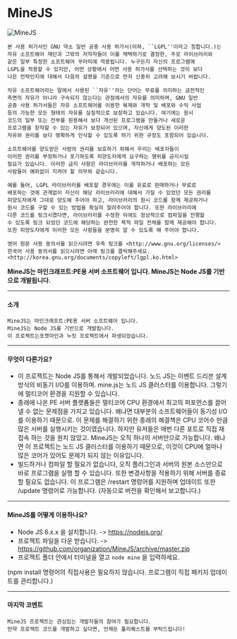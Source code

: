 # MineJS

![MineJS](http://i.imgur.com/cSZqZpj.png)

    본 사용 허가서인 GNU 약소 일반 공중 사용 허가서(이하, ``LGPL''이라고 칭합니다.)는
    자유 소프트웨어 재단과 그밖의 저작자들이 이를 채택하기로 결정한, 주로 라이브러리와
    같은 일부 특정한 소프트웨어 꾸러미에 적용됩니다. 누구든지 자신의 프로그램에
    LGPL을 적용할 수 있지만, 어떤 상황에서 어떤 사용 허가서를 선택하는 것이 보다
    나은 전략인지에 대해서 다음의 설명을 기준으로 먼저 신중히 고려해 보시기 바랍니다.
    
    자유 소프트웨어라는 말에서 사용된 ``자유''라는 단어는 무료를 의미하는 금전적인
    측면의 자유가 아니라 구속되지 않는다는 관점에서의 자유를 의미하며, GNU 일반
    공중 사용 허가서들은 자유 소프트웨어를 이용한 복제와 개작 및 배포와 수익 사업
    등의 가능한 모든 형태의 자유를 실질적으로 보장하고 있습니다. 여기에는 원시
    코드의 일부 또는 전부를 원용해서 보다 개선된 프로그램을 만들거나 새로운
    프로그램을 창작할 수 있는 자유가 보장되어 있으며, 자신에게 양도된 이러한
    자유와 권리를 보다 명확하게 인식할 수 있도록 하기 위한 규정도 포함되어 있습니다.

    소프트웨어를 양도받은 사람의 권리를 보호하기 위해서 우리는 배포자들이
    이러한 권리를 부정하거나 포기하도록 피양도자에게 요구하는 행위를 금지시킬
    필요가 있습니다. 이러한 금지 사항은 라이브러리를 개작하거나 배포하는 모든
    사람들이 예외없이 지켜야 할 의무와 같습니다.
    
    예를 들어, LGPL 라이브러리를 배포할 경우에는 이를 유료로 판매하거나 무료로
    배포하는 것에 관계없이 자신이 해당 라이브러리에 대해서 가질 수 있었던 모든 권리를
    피양도자에게 그대로 양도해 주어야 하고, 라이브러리의 원시 코드를 함께 제공하거나
    원시 코드를 구할 수 있는 방법을 확실히 알려주어야 합니다. 또한 라이브러리에
    다른 코드를 링크시켰다면, 라이브러리를 수정한 뒤에도 정상적으로 컴파일을 진행할
    수 있도록 링크 되었던 코드에 해당하는 완전한 목적 파일 전체를 함께 제공해야 합니다.
    또한 피양도자에게 이러한 모든 사항들을 분명히 알 수 있도록 해 주어야 합니다.

    영어 원문 사용 동의서를 읽으시려면 우측 링크를 <http://www.gnu.org/licenses/>
    한국어 사용 동의서를 읽으시려면 아래 링크를 클릭해주세요.
    <http://korea.gnu.org/documents/copyleft/lgpl.ko.html>

__MineJS는 마인크래프트:PE용 서버 소프트웨어 입니다. MineJS는 Node JS를 기반으로 개발됩니다.__

-------------
#### 소개
    MineJS는 마인크래프트:PE용 서버 소프트웨어 입니다.
    MineJS는 Node JS를 기반으로 개발됩니다.
    이 프로젝트는포켓마인과 누킷 프로젝트에서 파생되었습니다.
-------------
#### 무엇이 다른가요?
- 이 프로젝트는 Node JS를 통해서 개발되었습니다. 노드 JS는 이벤트 드리븐 설계 방식의 비동기 I/O를 이용하며. mine.js는 노드 JS 클러스터를 이용합니다. 그렇기에 멀티코어 환경을 지원할 수 있습니다.
- 종래에 나온 PE 서버 플랫폼들은 멀티코어 CPU 환경에서 최고의 퍼포먼스를 끌어낼 수 없는 문제점을 가지고 있습니다. 왜냐면 대부분의 소프트웨어들이 동기성 I/O를 이용하기 때문으로. 이 문제를 해결하기 위한 종래의 해결책은 CPU 코어수 만큼 많은 서버를 실행시키는 것이였습니다. 하지만 유저들은 매번 다른 포트로 직접 재접속 하는 것을 원치 않았고. MineJS는 오직 하나의 서버만으로 가능합니다. 왜냐면 이 프로젝트는 노드 JS 클러스터를 이용하기 때문으로, 이것이 CPU에 얼마나 많은 코어가 있어도 문제가 되지 않는 이유입니다.
- 빌드하거나 컴파일 할 필요가 없습니다, 오직 플러그인과 서버의 원본 소스만으로 바로 프로그램을 실행 할 수 있습니다. 또한 변경사항을 적용하기 위해 서버를 종료할 필요도 없습니다. 이 프로그램은 /restart 명렁어를 지원하며 업데이트 또한 /update 명령어로 가능합니다. (자동으로 버전을 확인해서 보고합니다.)
-------------
#### MineJS를 어떻게 이용하나요?
- Node JS 6.x.x 을 설치합니다. -> https://nodejs.org/
- 프로젝트 파일을 다운 받습니다. -> https://github.com/organization/MineJS/archive/master.zip
- 프로젝트 폴더 안에서 터미널을 열고 `node mine` 을 입력하세요.

(npm install 명령어의 직접사용은 필요하지 않습니다. 프로그램이 직접 패키지 업데이트를 관리합니다.)

-------------
#### 마지막 코멘트
    MineJS 프로젝트는 관심있는 개발자들의 참여가 필요합니다.
    만약 프로젝트 코드를 개발하고 싶다면, 언제든 풀리퀘스트를 부탁드립니다!